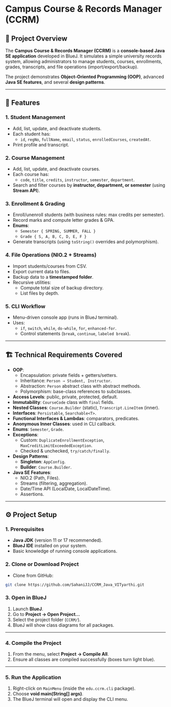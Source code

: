 # Campus Course & Records Manager (CCRM)

## 📌 Project Overview
The **Campus Course & Records Manager (CCRM)** is a **console-based Java SE application** developed in BlueJ. It simulates a simple university records system, allowing administrators to manage students, courses, enrollments, grades, transcripts, and file operations (import/export/backup).

The project demonstrates **Object-Oriented Programming (OOP)**, advanced **Java SE features**, and several **design patterns**.

---

## 🎯 Features
### 1. Student Management
- Add, list, update, and deactivate students.
- Each student has:
    - `id`, `regNo`, `fullName`, `email`, `status`, `enrolledCourses`, `createdAt`.
- Print profile and transcript.

### 2. Course Management
- Add, list, update, and deactivate courses.
- Each course has:
    - `code`, `title`, `credits`, `instructor`, `semester`, `department`.
- Search and filter courses by **instructor, department, or semester** (using **Stream API**).

### 3. Enrollment & Grading
- Enroll/unenroll students (with business rules: max credits per semester).
- Record marks and compute letter grades & GPA.
- **Enums**:
    - `Semester { SPRING, SUMMER, FALL }`
    - `Grade { S, A, B, C, D, E, F }`
- Generate transcripts (using `toString()` overrides and polymorphism).

### 4. File Operations (NIO.2 + Streams)
- Import students/courses from CSV.
- Export current data to files.
- Backup data to a **timestamped folder**.
- Recursive utilities:
    - Compute total size of backup directory.
    - List files by depth.

### 5. CLI Workflow
- Menu-driven console app (runs in BlueJ terminal).
- Uses:
    - `if`, `switch`, `while`, `do-while`, `for`, `enhanced-for`.
    - Control statements (`break`, `continue`, `labeled break`).

---

## 🏗️ Technical Requirements Covered
- **OOP**:
    - Encapsulation: private fields + getters/setters.
    - Inheritance: `Person → Student, Instructor`.
    - Abstraction: `Person` abstract class with abstract methods.
    - Polymorphism: base-class references to subclasses.
- **Access Levels**: public, private, protected, default.
- **Immutability**: `CourseCode` class with `final` fields.
- **Nested Classes**: `Course.Builder` (static), `Transcript.LineItem` (inner).
- **Interfaces**: `Persistable`, `Searchable<T>`.
- **Functional Interfaces & Lambdas**: comparators, predicates.
- **Anonymous Inner Classes**: used in CLI callback.
- **Enums**: `Semester`, `Grade`.
- **Exceptions**:
    - Custom: `DuplicateEnrollmentException`, `MaxCreditLimitExceededException`.
    - Checked & unchecked, `try/catch/finally`.
- **Design Patterns**:
    - **Singleton**: `AppConfig`.
    - **Builder**: `Course.Builder`.
- **Java SE Features**:
    - NIO.2 (Path, Files).
    - Streams (filtering, aggregation).
    - Date/Time API (LocalDate, LocalDateTime).
    - Assertions.

---

## ⚙️ Project Setup

### 1. Prerequisites
- **Java JDK** (version 11 or 17 recommended).
- **BlueJ IDE** installed on your system.
- Basic knowledge of running console applications.

### 2. Clone or Download Project
- Clone from GitHub:
```bash
git clone https://github.com/SahaniJJ/CCRM_Java_VITyarthi.git
```
### 3. Open in BlueJ
1. Launch **BlueJ**.  
2. Go to **Project → Open Project…**  
3. Select the project folder (`CCRM/`).  
4. BlueJ will show class diagrams for all packages.  

---

### 4. Compile the Project
1. From the menu, select **Project → Compile All**.  
2. Ensure all classes are compiled successfully (boxes turn light blue).  

---

### 5. Run the Application
1. Right-click on `MainMenu` (inside the `edu.ccrm.cli` package).  
2. Choose **void main(String[] args)**.  
3. The BlueJ terminal will open and display the CLI menu.  
